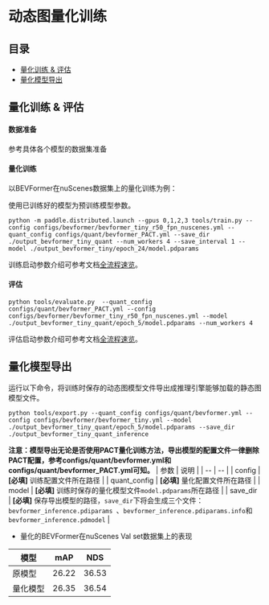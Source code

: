 # 动态图量化训练

## 目录
* [量化训练 & 评估](#4)
* [量化模型导出](#8)

## <h2 id="4">量化训练 & 评估</h2>

#### 数据准备
参考具体各个模型的数据集准备

#### 量化训练

以BEVFormer在nuScenes数据集上的量化训练为例：

使用已训练好的模型为预训练模型参数。
```
python -m paddle.distributed.launch --gpus 0,1,2,3 tools/train.py --config configs/bevformer/bevformer_tiny_r50_fpn_nuscenes.yml --quant_config configs/quant/bevformer_PACT.yml --save_dir ./output_bevformer_tiny_quant --num_workers 4 --save_interval 1 --model ./output_bevformer_tiny/epoch_24/model.pdparams
```

训练启动参数介绍可参考文档[全流程速览](../../quickstart.md#模型训练)。

#### 评估

```
python tools/evaluate.py  --quant_config configs/quant/bevformer_PACT.yml --config configs/bevformer/bevformer_tiny_r50_fpn_nuscenes.yml --model ./output_bevformer_tiny_quant/epoch_5/model.pdparams --num_workers 4
```

评估启动参数介绍可参考文档[全流程速览](../../quickstart.md#模型评估)。

## <h2 id="8">量化模型导出</h2>

运行以下命令，将训练时保存的动态图模型文件导出成推理引擎能够加载的静态图模型文件。

```
python tools/export.py --quant_config configs/quant/bevformer.yml --config configs/bevformer/bevformer_tiny.yml --model ./output_bevformer_tiny_quant/epoch_5/model.pdparams --save_dir ./output_bevformer_tiny_quant_inference
```
**注意：模型导出无论是否使用PACT量化训练方法，导出模型的配置文件一律删除PACT配置，参考configs/quant/bevformer.yml和configs/quant/bevformer_PACT.yml可知。**
| 参数 | 说明 |
| -- | -- |
| config | **[必填]** 训练配置文件所在路径 |
| quant_config | **[必填]** 量化配置文件所在路径 |
| model | **[必填]** 训练时保存的量化模型文件`model.pdparams`所在路径 |
| save_dir | **[必填]** 保存导出模型的路径，`save_dir`下将会生成三个文件：`bevformer_inference.pdiparams `、`bevformer_inference.pdiparams.info`和`bevformer_inference.pdmodel` |

- 量化的BEVFormer在nuScenes Val set数据集上的表现

| 模型 |  mAP | NDS |
| ---- |  --- | ----|
| 原模型| 26.22 | 36.53 |
| 量化模型 |  26.35 | 36.54 |
